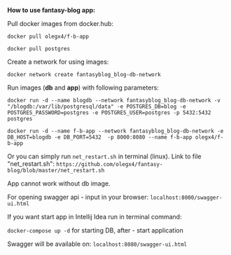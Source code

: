 **How to use fantasy-blog app:**

Pull docker images from docker.hub:

`docker pull olegx4/f-b-app`

`docker pull postgres`

Create a network for using images:

`docker network create fantasyblog_blog-db-network`

Run images (**db** and **app**) with following parameters:

`docker run -d --name blogdb --network fantasyblog_blog-db-network -v "/blogdb:/var/lib/postgresql/data" -e POSTGRES_DB=blog -e POSTGRES_PASSWORD=postgres -e POSTGRES_USER=postgres -p 5432:5432 postgres`

`docker run -d --name f-b-app --network fantasyblog_blog-db-network -e DB_HOST=blogdb -e DB_PORT=5432  -p 8000:8080 --name f-b-app olegx4/f-b-app`

Or you can simply run `net_restart.sh` in terminal (linux).
Link to file "net_restart.sh":
`https://github.com/olegx4/fantasy-blog/blob/master/net_restart.sh`

App cannot work without db image.

For opening swagger api - input in your browser:
`localhost:8000/swagger-ui.html`

If you want start app in Intellij Idea run in terminal command:

`docker-compose up -d` for starting DB, after - start application

Swagger will be available on:
`localhost:8080/swagger-ui.html`